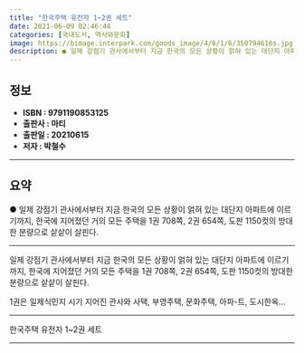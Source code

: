 ```yaml
---
title: "한국주택 유전자 1~2권 세트"
date: 2021-06-09 02:46:44
categories: [국내도서, 역사와문화]
image: https://bimage.interpark.com/goods_image/4/6/1/6/350794616s.jpg
description: ● 일제 강점기 관사에서부터 지금 한국의 모든 상황이 얽혀 있는 대단지 아파트에 이르기까지, 한국에 지어졌던 거의 모든 주택을 1권 708쪽, 2권 654쪽, 도판 1150컷의 방대한 분량으로 샅샅이 살핀다.
---
```


## **정보**

- **ISBN : 9791190853125**
- **출판사 : 마티**
- **출판일 : 20210615**
- **저자 : 박철수**

------



## **요약**

●  일제 강점기 관사에서부터 지금 한국의 모든 상황이 얽혀 있는 대단지 아파트에 이르기까지, 한국에 지어졌던 거의 모든 주택을 1권 708쪽, 2권 654쪽, 도판 1150컷의 방대한 분량으로 샅샅이 살핀다.

------

일제 강점기 관사에서부터 지금 한국의 모든 상황이 얽혀 있는 대단지 아파트에 이르기까지, 한국에 지어졌던 거의 모든 주택을 1권 708쪽, 2권 654쪽, 도판 1150컷의 방대한 분량으로 샅샅이 살핀다.

1권은 일제식민지 시기 지어진 관사와 사택, 부영주택, 문화주택, 아파-트, 도시한옥... 

------


한국주택 유전자 1~2권 세트 

------


